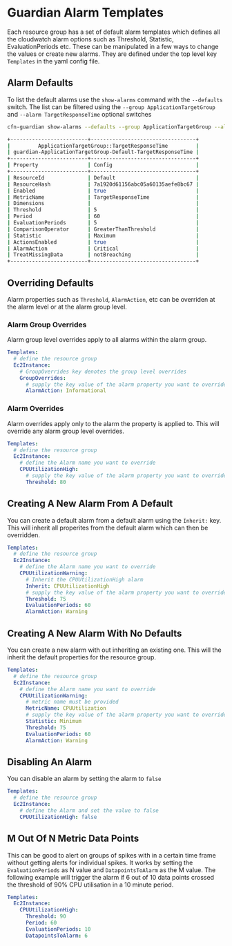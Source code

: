 # Guardian Alarm Templates

Each resource group has a set of default alarm templates which defines all the cloudwatch alarm options such as Threshold, Statistic, EvaluationPeriods etc. These can be manipulated in a few ways to change the values or create new alarms. They are defined under the top level key `Templates` in the yaml config file.

## Alarm Defaults

To list the default alarms use the `show-alarms` command with the `--defaults` switch.
The list can be filtered using the `--group ApplicationTargetGroup` and `--alarm TargetResponseTime` optional switches

```sh
cfn-guardian show-alarms --defaults --group ApplicationTargetGroup --alarm TargetResponseTime

+-------------------------+----------------------------------+
|         ApplicationTargetGroup::TargetResponseTime         |
| guardian-ApplicationTargetGroup-Default-TargetResponseTime |
+-------------------------+----------------------------------+
| Property                | Config                           |
+-------------------------+----------------------------------+
| ResourceId              | Default                          |
| ResourceHash            | 7a1920d61156abc05a60135aefe8bc67 |
| Enabled                 | true                             |
| MetricName              | TargetResponseTime               |
| Dimensions              |                                  |
| Threshold               | 5                                |
| Period                  | 60                               |
| EvaluationPeriods       | 5                                |
| ComparisonOperator      | GreaterThanThreshold             |
| Statistic               | Maximum                          |
| ActionsEnabled          | true                             |
| AlarmAction             | Critical                         |
| TreatMissingData        | notBreaching                     |
+-------------------------+----------------------------------+
```

## Overriding Defaults

Alarm properties such as `Threshold`, `AlarmAction`, etc can be overriden at the alarm level or at the alarm group level. 

### Alarm Group Overrides

Alarm group level overrides apply to all alarms within the alarm group. 

```yaml
Templates:
  # define the resource group
  Ec2Instance:
    # GroupOverrides key denotes the group level overrides
    GroupOverrides:
      # supply the key value of the alarm property you want to override
      AlarmAction: Informational
```

### Alarm Overrides

Alarm overrides apply only to the alarm the property is applied to. This will override any alarm group level overrides.

```yaml
Templates:
  # define the resource group
  Ec2Instance:
    # define the Alarm name you want to override
    CPUUtilizationHigh:
      # supply the key value of the alarm property you want to override
      Threshold: 80
```

## Creating A New Alarm From A Default

You can create a default alarm from a default alarm using the `Inherit:` key. This will inherit all properites from the default alarm which can then be overridden.

```yaml
Templates:
  # define the resource group
  Ec2Instance:
    # define the Alarm name you want to override
    CPUUtilizationWarning:
      # Inherit the CPUUtilizationHigh alarm
      Inherit: CPUUtilizationHigh
      # supply the key value of the alarm property you want to override
      Threshold: 75
      EvaluationPeriods: 60
      AlarmAction: Warning
```

## Creating A New Alarm With No Defaults

You can create a new alarm with out inheriting an existing one. This will the inherit the default properties for the resource group.

```yaml
Templates:
  # define the resource group
  Ec2Instance:
    # define the Alarm name you want to override
    CPUUtilizationWarning:
      # metric name must be provided
      MetricName: CPUUtilization
      # supply the key value of the alarm property you want to override
      Statistic: Minimum
      Threshold: 75
      EvaluationPeriods: 60
      AlarmAction: Warning
```

## Disabling An Alarm

You can disable an alarm by setting the alarm to `false`

```yaml
Templates:
  # define the resource group
  Ec2Instance:
    # define the Alarm and set the value to false
    CPUUtilizationHigh: false
```

## M Out Of N Metric Data Points

This can be good to alert on groups of spikes with in a certain time frame without getting alerts for individual spikes.
It works by setting the `EvaluationPeriods` as N value and `DatapointsToAlarm` as the M value. 
The following example will trigger the alarm if 6 out of 10 data points crossed the threshold of 90% CPU utilisation in a 10 minute period.

```yaml
Templates:
  Ec2Instance:
    CPUUtilizationHigh:
      Threshold: 90
      Period: 60
      EvaluationPeriods: 10
      DatapointsToAlarm: 6
```